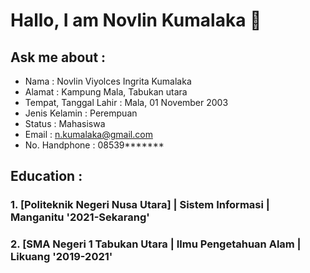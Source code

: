 # Hallo, I am Novlin Kumalaka 👋

## Ask me about :
- Nama    : Novlin Viyolces Ingrita Kumalaka
- Alamat  : Kampung Mala, Tabukan utara
- Tempat, Tanggal Lahir : Mala, 01 November 2003
- Jenis Kelamin : Perempuan
- Status  : Mahasiswa
- Email   : n.kumalaka@gmail.com
- No. Handphone : 08539*******

## Education :

### 1. [Politeknik Negeri Nusa Utara] | Sistem Informasi | Manganitu '2021-Sekarang'

### 2. [SMA Negeri 1 Tabukan Utara | Ilmu Pengetahuan Alam | Likuang '2019-2021'
<br />
<br />

